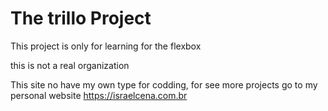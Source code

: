 # The trillo Project

This project is only for learning for the flexbox

this is not a real organization

This site no have my own type for codding, for see more projects go to my personal website
https://israelcena.com.br
